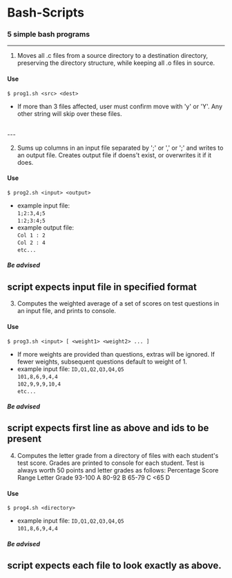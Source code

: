 # Bash-Scripts
### 5 simple bash programs

---

1. Moves all .c files from a source directory to a destination directory, preserving the directory structure, while keeping all .o files in source. 
#### Use
`$ prog1.sh <src> <dest>`
- If more than 3 files affected, user must confirm move with 'y' or 'Y'. Any other string will skip over these files. 
<br> 
---

2. Sums up columns in an input file separated by ';' or ',' or ';' and writes to an output file. Creates output file if doens't exist, or overwrites it if it does.
#### Use
`$ prog2.sh <input> <output>`
- example input file: <br>
`1;2:3,4;5` <br>
`1:2;3:4;5`
- example output file: <br>
`Col 1 : 2` <br>
`Col 2 : 4` <br>
`etc...`
##### Be advised 
script expects input file in specified format
<br> 
---

3. Computes the weighted average of a set of scores on test questions in an input file, and prints to console.
#### Use
`$ prog3.sh <input> [ <weight1> <weight2> ... ]`
- If more weights are provided than questions, extras will be ignored. If fewer weights, subsequent questions default to weight of 1.
- example input file:
`ID,Q1,Q2,Q3,Q4,Q5` <br>
`101,8,6,9,4,4` <br>
`102,9,9,9,10,4` <br>
`etc...`
##### Be advised 
script expects first line as above and ids to be present
<br> 
---

4. Computes the letter grade from a directory of files with each student's test score. Grades are printed to console for each student. Test is always worth 50 points and letter grades as follows:
Percentage Score Range  Letter Grade
93-100                  A
80-92                   B
65-79                   C
<65                     D
#### Use
`$ prog4.sh <directory>`
- example input file:
`ID,Q1,Q2,Q3,Q4,Q5` <br>
`101,8,6,9,4,4` <br>
##### Be advised 
script expects each file to look exactly as above.
<br> 
---
